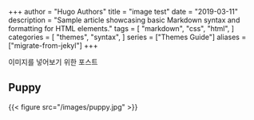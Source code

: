 +++
author = "Hugo Authors"
title = "image test"
date = "2019-03-11"
description = "Sample article showcasing basic Markdown syntax and formatting for HTML elements."
tags = [
    "markdown",
    "css",
    "html",
]
categories = [
    "themes",
    "syntax",
]
series = ["Themes Guide"]
aliases = ["migrate-from-jekyl"]
+++

이미지를 넣어보기 위한 포스트

<!--more-->

## Puppy

{{< figure src="/images/puppy.jpg" >}}

